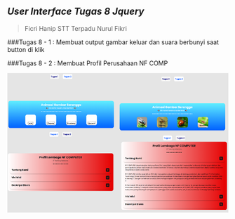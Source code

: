 ## _User Interface Tugas 8 Jquery_

>Ficri Hanip
>STT Terpadu Nurul Fikri


###Tugas 8 - 1 : Membuat output gambar keluar dan suara berbunyi saat button di klik

###Tugas 8 - 2 : Membuat Profil Perusahaan NF COMP


![](./asset/image/result.png)

